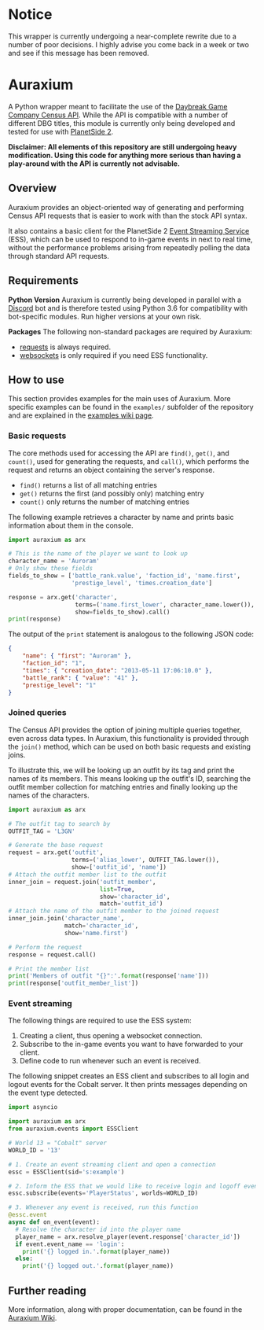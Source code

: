 # Notice

This wrapper is currently undergoing a near-complete rewrite due to a number of poor decisions. I highly advise you come back in a week or two and see if this message has been removed.

# Auraxium

A Python wrapper meant to facilitate the use of the [Daybreak Game Company Census API](https://census.daybreakgames.com/). While the API is compatible with a number of different DBG titles, this module is currently only being developed and tested for use with [PlanetSide 2](https://www.planetside2.com/).

**Disclaimer: All elements of this repository are still undergoing heavy modification. Using this code for anything more serious than having a play-around with the API is currently not advisable.**

## Overview

Auraxium provides an object-oriented way of generating and performing Census API requests that is easier to work with than the stock API syntax.

It also contains a basic client for the PlanetSide 2 [Event Streaming Service](https://census.daybreakgames.com/#what-is-websocket) (ESS), which can be used to respond to in-game events in next to real time, without the performance problems arising from repeatedly polling the data through standard API requests.

## Requirements

**Python Version**
Auraxium is currently being developed in parallel with a [Discord](https://discordapp.com/) bot and is therefore tested using Python 3.6 for compatibility with bot-specific modules. Run higher versions at your own risk.

**Packages**
The following non-standard packages are required by Auraxium:

- [requests](https://github.com/requests/requests) is always required.
- [websockets](https://github.com/aaugustin/websockets) is only required if you need ESS functionality.

## How to use

This section provides examples for the main uses of Auraxium. More specific examples can be found in the `examples/` subfolder of the repository and are explained in the [examples wiki page](https://github.com/leonhard-s/auraxium/wiki/Examples).

### Basic requests

The core methods used for accessing the API are `find()`, `get()`, and `count()`, used for generating the requests, and `call()`, which performs the request and returns an object containing the server's response.

* `find()` returns a list of all matching entries
* `get()` returns the first (and possibly only) matching entry
* `count()` only returns the number of matching entries

The following example retrieves a character by name and prints basic information about them in the console.

```py
import auraxium as arx

# This is the name of the player we want to look up
character_name = 'Auroram'
# Only show these fields
fields_to_show = ['battle_rank.value', 'faction_id', 'name.first',
                  'prestige_level', 'times.creation_date']

response = arx.get('character',
                   terms=('name.first_lower', character_name.lower()),
                   show=fields_to_show).call()
print(response)
```

The output of the `print` statement is analogous to the following JSON code:

```json
{
	"name": { "first": "Auroram" },
	"faction_id": "1",
	"times": { "creation_date": "2013-05-11 17:06:10.0" },
	"battle_rank": { "value": "41" },
	"prestige_level": "1"
}
```

### Joined queries

The Census API provides the option of joining multiple queries together, even across data types. In Auraxium, this functionality is provided through the `join()` method, which can be used on both basic requests and existing joins.

To illustrate this, we will be looking up an outfit by its tag and print the names of its members. This means looking up the outfit's ID, searching the outfit member collection for matching entries and finally looking up the names of the characters.

```py
import auraxium as arx

# The outfit tag to search by
OUTFIT_TAG = 'L3GN'

# Generate the base request
request = arx.get('outfit',
                  terms=('alias_lower', OUTFIT_TAG.lower()),
                  show=['outfit_id', 'name'])
# Attach the outfit member list to the outfit
inner_join = request.join('outfit_member',
                          list=True,
                          show='character_id',
                          match='outfit_id')
# Attach the name of the outfit member to the joined request
inner_join.join('character_name',
                match='character_id',
                show='name.first')

# Perform the request
response = request.call()

# Print the member list
print('Members of outfit "{}":'.format(response['name']))
print(response['outfit_member_list'])
```

### Event streaming

The following things are required to use the ESS system:
1. Creating a client, thus opening a websocket connection.
2. Subscribe to the in-game events you want to have forwarded to your client.
3. Define code to run whenever such an event is received.

The following snippet creates an ESS client and subscribes to all login and logout events for the Cobalt server. It then prints messages depending on the event type detected.

```py
import asyncio

import auraxium as arx
from auraxium.events import ESSClient

# World 13 = "Cobalt" server
WORLD_ID = '13'

# 1. Create an event streaming client and open a connection
essc = ESSClient(sid='s:example')

# 2. Inform the ESS that we would like to receive login and logoff events
essc.subscribe(events='PlayerStatus', worlds=WORLD_ID)

# 3. Whenever any event is received, run this function
@essc.event
async def on_event(event):
  # Resolve the character id into the player name
  player_name = arx.resolve_player(event.response['character_id'])
  if event.event_name == 'login':
    print('{} logged in.'.format(player_name))
  else:
    print('{} logged out.'.format(player_name))
```

## Further reading

More information, along with proper documentation, can be found in the [Auraxium Wiki](wiki).
